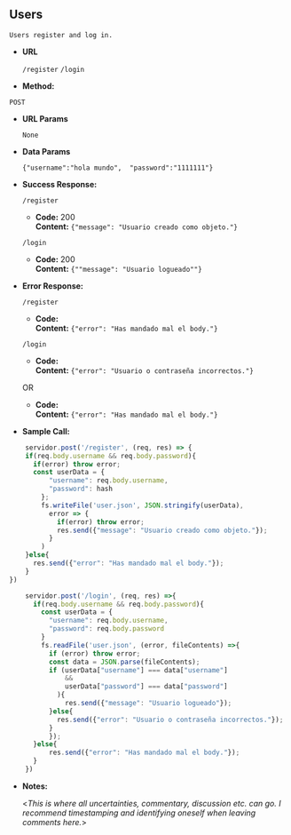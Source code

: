 **Users**
----
 `Users register and log in.`

* **URL**

  `/register`
  `/login`

* **Method:**

 `POST`

*  **URL Params**

   `None`

* **Data Params**

  `{"username":"hola mundo",  "password":"1111111"}`

* **Success Response:**
    
  `/register`
  * **Code:** 200 <br />
    **Content:** `{"message": "Usuario creado como objeto."}`

  `/login`
  * **Code:** 200 <br />
    **Content:** `{""message": "Usuario logueado""}`

* **Error Response:**

  `/register`
  * **Code:** <br />
    **Content:** `{"error": "Has mandado mal el body."}`

  `/login`
  * **Code:** <br />
    **Content:** `{"error": "Usuario o contraseña incorrectos."}`

  OR

  * **Code:** <br />
    **Content:** `{"error": "Has mandado mal el body."}`

* **Sample Call:**

```Javascript
    servidor.post('/register', (req, res) => {
    if(req.body.username && req.body.password){
      if(error) throw error;
      const userData = {
          "username": req.body.username,
          "password": hash
        };
        fs.writeFile('user.json', JSON.stringify(userData), 
          error => {
            if(error) throw error;
            res.send({"message": "Usuario creado como objeto."});
          }
        )
    }else{
      res.send({"error": "Has mandado mal el body."});
    }
})
```
```Javascript
    servidor.post('/login', (req, res) =>{
      if(req.body.username && req.body.password){
        const userData = {
          "username": req.body.username,
          "password": req.body.password
        }
        fs.readFile('user.json', (error, fileContents) =>{
          if (error) throw error;
          const data = JSON.parse(fileContents);
          if (userData["username"] === data["username"] 
              &&
              userData["password"] === data["password"]
            ){
              res.send({"message": "Usuario logueado"});
          }else{
            res.send({"error": "Usuario o contraseña incorrectos."});
          }
          });
      }else{
          res.send({"error": "Has mandado mal el body."});
      }
    })
```

* **Notes:**

  <_This is where all uncertainties, commentary, discussion etc. can go. I recommend timestamping and identifying oneself when leaving comments here._> 
